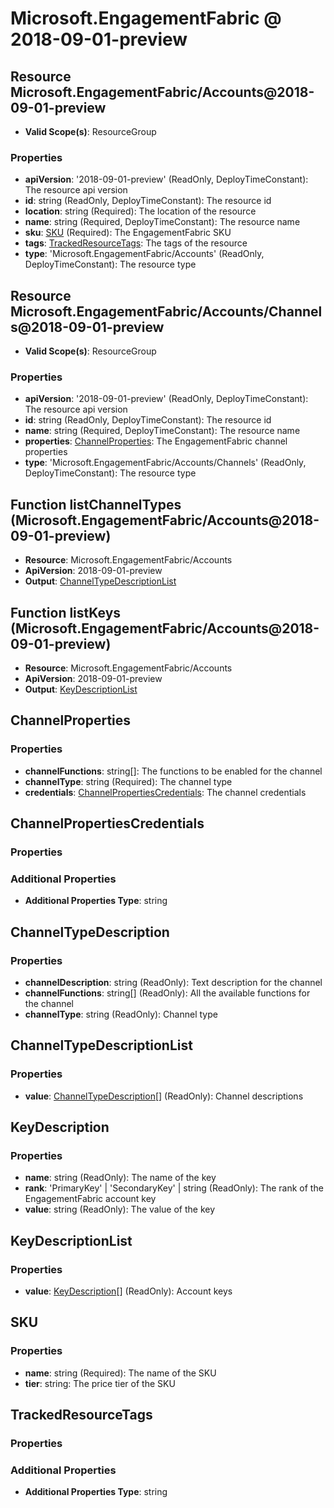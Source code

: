 # Microsoft.EngagementFabric @ 2018-09-01-preview

## Resource Microsoft.EngagementFabric/Accounts@2018-09-01-preview
* **Valid Scope(s)**: ResourceGroup
### Properties
* **apiVersion**: '2018-09-01-preview' (ReadOnly, DeployTimeConstant): The resource api version
* **id**: string (ReadOnly, DeployTimeConstant): The resource id
* **location**: string (Required): The location of the resource
* **name**: string (Required, DeployTimeConstant): The resource name
* **sku**: [SKU](#sku) (Required): The EngagementFabric SKU
* **tags**: [TrackedResourceTags](#trackedresourcetags): The tags of the resource
* **type**: 'Microsoft.EngagementFabric/Accounts' (ReadOnly, DeployTimeConstant): The resource type

## Resource Microsoft.EngagementFabric/Accounts/Channels@2018-09-01-preview
* **Valid Scope(s)**: ResourceGroup
### Properties
* **apiVersion**: '2018-09-01-preview' (ReadOnly, DeployTimeConstant): The resource api version
* **id**: string (ReadOnly, DeployTimeConstant): The resource id
* **name**: string (Required, DeployTimeConstant): The resource name
* **properties**: [ChannelProperties](#channelproperties): The EngagementFabric channel properties
* **type**: 'Microsoft.EngagementFabric/Accounts/Channels' (ReadOnly, DeployTimeConstant): The resource type

## Function listChannelTypes (Microsoft.EngagementFabric/Accounts@2018-09-01-preview)
* **Resource**: Microsoft.EngagementFabric/Accounts
* **ApiVersion**: 2018-09-01-preview
* **Output**: [ChannelTypeDescriptionList](#channeltypedescriptionlist)

## Function listKeys (Microsoft.EngagementFabric/Accounts@2018-09-01-preview)
* **Resource**: Microsoft.EngagementFabric/Accounts
* **ApiVersion**: 2018-09-01-preview
* **Output**: [KeyDescriptionList](#keydescriptionlist)

## ChannelProperties
### Properties
* **channelFunctions**: string[]: The functions to be enabled for the channel
* **channelType**: string (Required): The channel type
* **credentials**: [ChannelPropertiesCredentials](#channelpropertiescredentials): The channel credentials

## ChannelPropertiesCredentials
### Properties
### Additional Properties
* **Additional Properties Type**: string

## ChannelTypeDescription
### Properties
* **channelDescription**: string (ReadOnly): Text description for the channel
* **channelFunctions**: string[] (ReadOnly): All the available functions for the channel
* **channelType**: string (ReadOnly): Channel type

## ChannelTypeDescriptionList
### Properties
* **value**: [ChannelTypeDescription](#channeltypedescription)[] (ReadOnly): Channel descriptions

## KeyDescription
### Properties
* **name**: string (ReadOnly): The name of the key
* **rank**: 'PrimaryKey' | 'SecondaryKey' | string (ReadOnly): The rank of the EngagementFabric account key
* **value**: string (ReadOnly): The value of the key

## KeyDescriptionList
### Properties
* **value**: [KeyDescription](#keydescription)[] (ReadOnly): Account keys

## SKU
### Properties
* **name**: string (Required): The name of the SKU
* **tier**: string: The price tier of the SKU

## TrackedResourceTags
### Properties
### Additional Properties
* **Additional Properties Type**: string

